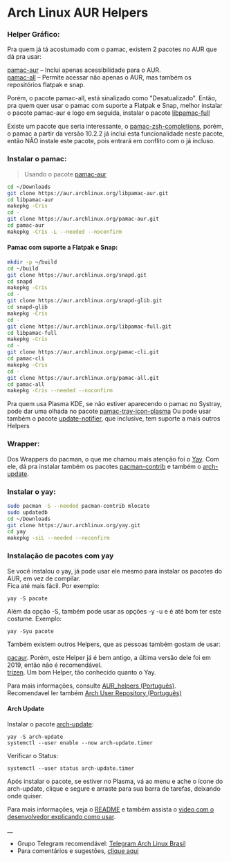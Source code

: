 # Arch Linux AUR Helpers

### Helper Gráfico:  

Pra quem já tá acostumado com o pamac, existem 2 pacotes no AUR que dá pra usar:  

[pamac-aur](https://aur.archlinux.org/packages/pamac-aur) – Inclui apenas acessibilidade para o AUR.  
[pamac-all](https://aur.archlinux.org/packages/pamac-all) – Permite acessar não apenas o AUR, mas também os repositórios flatpak e snap.  

Porém, o pacote pamac-all, está sinalizado como "Desatualizado". Então, pra quem quer usar o pamac com suporte a Flatpak e Snap, melhor instalar o pacote pamac-aur e logo em seguida, instalar o pacote [libpamac-full](https://aur.archlinux.org/packages/libpamac-full)

Existe um pacote que seria interessante, o [pamac-zsh-completions](https://aur.archlinux.org/packages/pamac-zsh-completions), porém, o pamac a partir da versão 10.2.2 já inclui esta funcionalidade neste pacote, então NÃO instale este pacote, pois entrará em conflito com o já incluso.

### Instalar o pamac:  
>Usando o pacote [pamac-aur](https://aur.archlinux.org/packages/pamac-aur)  

```bash
cd ~/Downloads
git clone https://aur.archlinux.org/libpamac-aur.git
cd libpamac-aur
makepkg -Cris
cd -
git clone https://aur.archlinux.org/pamac-aur.git
cd pamac-aur
makepkg -Cris -L --needed --noconfirm
```

#### Pamac com suporte a Flatpak e Snap:

```bash
mkdir -p ~/build
cd ~/build
git clone https://aur.archlinux.org/snapd.git
cd snapd
makepkg -Cris
cd -
git clone https://aur.archlinux.org/snapd-glib.git
cd snapd-glib
makepkg -Cris
cd -
git clone https://aur.archlinux.org/libpamac-full.git
cd libpamac-full
makepkg -Cris
cd -
git clone https://aur.archlinux.org/pamac-cli.git
cd pamac-cli
makepkg -Cris
cd -
git clone https://aur.archlinux.org/pamac-all.git
cd pamac-all
makepkg -Cris --needed --noconfirm
```

Pra quem usa Plasma KDE, se não estiver aparecendo o pamac no Systray, pode dar uma olhada no pacote [pamac-tray-icon-plasma](https://aur.archlinux.org/packages/pamac-tray-icon-plasma)
Ou pode usar também o pacote [update-notifier](https://aur.archlinux.org/packages/update-notifier), que inclusive, tem suporte a mais outros Helpers

### Wrapper:

Dos Wrappers do pacman, o que me chamou mais atenção foi o [Yay](https://aur.archlinux.org/packages/yay). 
Com ele, dá pra instalar também os pacotes [pacman-contrib](https://archlinux.org/packages/community/x86_64/pacman-contrib/) e também o [arch-update](https://aur.archlinux.org/packages/arch-update).  

### Instalar o yay:  

```bash
sudo pacman -S --needed pacman-contrib mlocate
sudo updatedb
cd ~/Downloads
git clone https://aur.archlinux.org/yay.git
cd yay
makepkg -siL --needed --noconfirm
```
### Instalação de pacotes com yay

Se você instalou o yay, já pode usar ele mesmo para instalar os pacotes do AUR, em vez de compilar.  
Fica até mais fácil. Por exemplo:

```
yay -S pacote
```

Além da opção -S, também pode usar as opções -y -u e é até bom ter este costume. Exemplo:  

```
yay -Syu pacote
```

Também existem outros Helpers, que as pessoas também gostam de usar:  

[pacaur](https://aur.archlinux.org/packages/pacaur). Porém, este Helper já é bem antigo, a última versão dele foi em 2019, então não é recomendável.  
[trizen](https://aur.archlinux.org/packages/trizen). Um bom Helper, tão conhecido quanto o Yay.  

Para mais informações, consulte [AUR_helpers (Português)](https://wiki.archlinux.org/title/AUR_helpers_(Portugu%C3%AAs)).  
Recomendavel ler também [Arch User Repository (Português)](https://wiki.archlinux.org/title/Arch_User_Repository_(Portugu%C3%AAs))

#### Arch Update

Instalar o pacote [arch-update](https://aur.archlinux.org/packages/arch-update):   

```
yay -S arch-update
systemctl --user enable --now arch-update.timer
```

Verificar o Status:  

```
systemctl --user status arch-update.timer
```

Após instalar o pacote, se estiver no Plasma, vá ao menu e ache o ícone do arch-update, clique e segure e arraste para sua barra de tarefas, deixando onde quiser.

Para mais informações, veja o [README](https://github.com/Antiz96/arch-update/blob/main/README.md) e também assista o [video com o desenvolvedor explicando como usar](https://www.youtube.com/watch?v=QkOkX70SEmo).  

__

- Grupo Telegram recomendável: [Telegram Arch Linux Brasil](https://t.me/archlinuxbr)  
- Para comentários e sugestões, [clique aqui](https://github.com/elppans/doc-linux/issues)  
